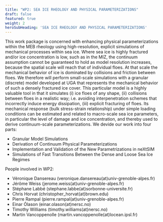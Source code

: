 ```yaml
---
title: "WP2: SEA ICE RHEOLOGY AND PHYSICAL PARAMETERIZATIONS"
draft: false
featured: true
weight: 2
heroSubHeading: 'SEA ICE RHEOLOGY AND PHYSICAL PARAMETERIZATIONS'
---
```


This work package is concerned with enhancing physical parameterizations within the MEB rheology using high-resolution, explicit simulations of mechanical processes within sea ice. 
Where sea ice is highly fractured and/or ice concentration is low, such as in the MIZ, the continuum assumption cannot be guaranteed to hold as model resolution increases, because the spatial scale will reach that of individual floes. At that scale the mechanical behavior of ice is dominated by collisions and friction between floes. We therefore will perform small-scale simulations with a granular (discrete) model developed at UGA that represents the mechanical behavior of such a densely fractured ice cover.
This particular model is a highly valuable tool in that it simulates (i) ice floes of any shape, (ii) collisions between floes in a realistic way; i.e. avoiding interpenetration schemes that incorrectly induce energy dissipation, (iii) explicit fracturing of floes. Its mechanical response (bulk stress-strain relationship) under simple loading conditions can be estimated and related to macro-scale sea ice parameters, in particular the level of damage and ice concentration, and thereby used to derive continuum-scale parameterizations. We devide our work into four parts:

 - Granular Model Simulations
 - Derivation of Continuum Physical Parameterizations
 - Implementation and Validation of the New Parametrizations in neXtSIM
 - Simulations of Fast Transitions Between the Dense and Loose Sea Ice Regimes

People involved in WP2:

 - Véronique Dansereau (veronique.dansereau(at)univ-grenoble-alpes.fr)
 - Jérôme Weiss (jerome.weiss(at)univ-grenoble-alpes.fr)
 - Stéphane Labbé (stephane.labbe(at)sorbonne-universite.fr)
 - Chris Horvat (christopher_horvat(at)brown.edu)
 - Pierre Rampal (pierre.rampal(at)univ-grenoble-alpes.fr)
 - Einar Ólason (einar.olason(at)nersc.no)
 - Timothy Williams (timothy.williams(at)nersc.no)
 - Martin Vancoppenolle (martin.vancoppenolle(at)locean.ipsl.fr)
